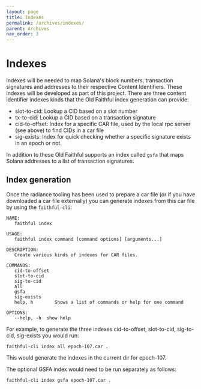 ```yaml
---
layout: page
title: Indexes
permalink: /archives/indexes/
parent: Archives
nav_order: 3
---
```


# Indexes

Indexes will be needed to map Solana's block numbers, transaction signatures and addresses to their respective Content Identifiers. These indexes will be developed as part of this project. There are three content identifier indexes kinds that the Old Faithful index generation can provide:

 - slot-to-cid: Lookup a CID based on a slot number
 - tx-to-cid: Lookup a CID based on a transaction signature
 - cid-to-offset: Index for a specific CAR file, used by the local rpc server (see above) to find CIDs in a car file
 - sig-exists: Index for quick checking whether a specific signature exists in an epoch or not.

In addition to these Old Faithful supports an index called `gsfa` that maps Solana addresses to a list of transaction signatures.

## Index generation

Once the radiance tooling has been used to prepare a car file (or if you have downloaded a car file externally) you can generate indexes from this car file by using the `faithful-cli`:

```
NAME:
   faithful index

USAGE:
   faithful index command [command options] [arguments...]

DESCRIPTION:
   Create various kinds of indexes for CAR files.

COMMANDS:
   cid-to-offset
   slot-to-cid
   sig-to-cid
   all
   gsfa
   sig-exists     
   help, h        Shows a list of commands or help for one command

OPTIONS:
   --help, -h  show help
```

For example, to generate the three indexes cid-to-offset, slot-to-cid, sig-to-cid, sig-exists you would run:

```
faithful-cli index all epoch-107.car .
```

This would generate the indexes in the current dir for epoch-107. 

The optional GSFA index would need to be run separately as follows:

```
faithful-cli index gsfa epoch-107.car .
```
